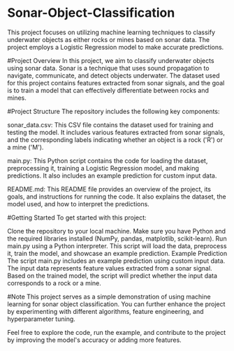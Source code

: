 # Sonar-Object-Classification
This project focuses on utilizing machine learning techniques to classify underwater objects as either rocks or mines based on sonar data. The project employs a Logistic Regression model to make accurate predictions.

#Project Overview
In this project, we aim to classify underwater objects using sonar data. Sonar is a technique that uses sound propagation to navigate, communicate, and detect objects underwater. The dataset used for this project contains features extracted from sonar signals, and the goal is to train a model that can effectively differentiate between rocks and mines.

#Project Structure
The repository includes the following key components:

sonar_data.csv: This CSV file contains the dataset used for training and testing the model. It includes various features extracted from sonar signals, and the corresponding labels indicating whether an object is a rock ('R') or a mine ('M').

main.py: This Python script contains the code for loading the dataset, preprocessing it, training a Logistic Regression model, and making predictions. It also includes an example prediction for custom input data.

README.md: This README file provides an overview of the project, its goals, and instructions for running the code. It also explains the dataset, the model used, and how to interpret the predictions.

#Getting Started
To get started with this project:

Clone the repository to your local machine.
Make sure you have Python and the required libraries installed (NumPy, pandas, matplotlib, scikit-learn).
Run main.py using a Python interpreter. This script will load the data, preprocess it, train the model, and showcase an example prediction.
Example Prediction
The script main.py includes an example prediction using custom input data. The input data represents feature values extracted from a sonar signal. Based on the trained model, the script will predict whether the input data corresponds to a rock or a mine.

#Note
This project serves as a simple demonstration of using machine learning for sonar object classification. You can further enhance the project by experimenting with different algorithms, feature engineering, and hyperparameter tuning.

Feel free to explore the code, run the example, and contribute to the project by improving the model's accuracy or adding more features.
